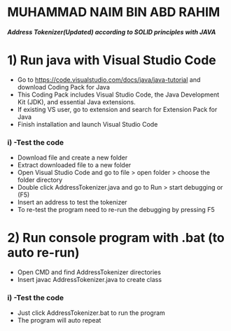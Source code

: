 # MUHAMMAD NAIM BIN ABD RAHIM
#### _Address Tokenizer(Updated) according to SOLID principles with JAVA_

# 1) Run java with Visual Studio Code

- Go to https://code.visualstudio.com/docs/java/java-tutorial and download Coding Pack for Java
- This Coding Pack includes Visual Studio Code, the Java Development Kit (JDK), and essential Java extensions. 
- If existing VS user, go to extension and search for Extension Pack for Java 
- Finish installation and launch Visual Studio Code

### i) -Test the code

- Download file and create a new folder
- Extract downloaded file to a new folder
- Open Visual Studio Code and go to file > open folder > choose the folder directory
- Double click AddressTokenizer.java and go to Run > start debugging or (F5)
- Insert an address to test the tokenizer
- To re-test the program need to re-run the debugging by pressing F5


# 2) Run console program with .bat (to auto re-run)

- Open CMD and find AddressTokenizer directories
- Insert javac AddressTokenizer.java to create class

### i) -Test the code

- Just click AddressTokenizer.bat to run the program
- The program will auto repeat
